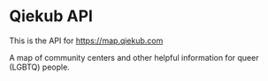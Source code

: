 # Qiekub API

This is the API for https://map.qiekub.com

A map of community centers and other helpful information for queer (LGBTQ) people.

